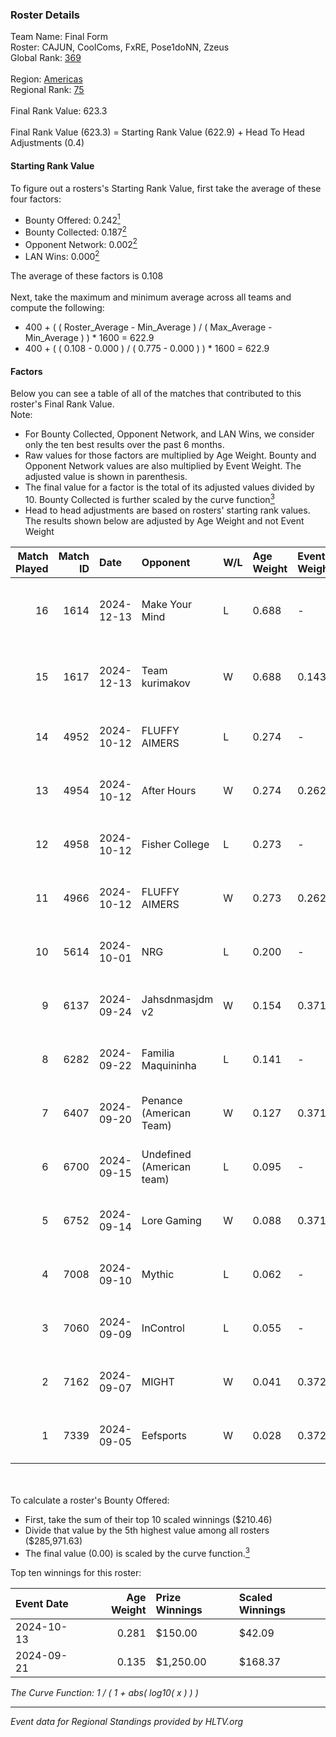 ### Roster Details<br />
Team Name: Final Form<br />
Roster: CAJUN, CoolComs, FxRE, Pose1doNN, Zzeus<br />
Global Rank: [369](../../standings_global_2025_02_28.md)<br />
<br />
Region: [Americas]( ../../standings_americas_2025_02_28.md)<br />
Regional Rank: [75]( ../../standings_americas_2025_02_28.md)<br />
<br />
Final Rank Value:  623.3<br />
<br />
Final Rank Value (623.3) = Starting Rank Value (622.9) + Head To Head Adjustments (0.4)<br />

#### Starting Rank Value<br />
To figure out a rosters's Starting Rank Value, first take the average of these four factors:<br />
- Bounty Offered: 0.242[<sup>1</sup>](#table2)
- Bounty Collected: 0.187[<sup>2</sup>](#table1)
- Opponent Network: 0.002[<sup>2</sup>](#table1)
- LAN Wins: 0.000[<sup>2</sup>](#table1)

The average of these factors is 0.108<br />
<br />
Next, take the maximum and minimum average across all teams and compute the following:<br />
- 400 + ( ( Roster_Average - Min_Average ) / ( Max_Average - Min_Average ) ) * 1600 = 622.9
- 400 + ( ( 0.108 - 0.000 ) / ( 0.775 - 0.000 ) ) * 1600 = 622.9


#### Factors<br />
Below you can see a table of all of the matches that contributed to this roster's Final Rank Value.<br />
Note:<br />

- For Bounty Collected, Opponent Network, and LAN Wins, we consider only the ten best results over the past 6 months.
- Raw values for those factors are multiplied by Age Weight. Bounty and Opponent Network values are also multiplied by Event Weight. The adjusted value is shown in parenthesis.
- The final value for a factor is the total of its adjusted values divided by 10. Bounty Collected is further scaled by the curve function[<sup>3</sup>](#curveFunction)
- Head to head adjustments are based on rosters' starting rank values. The results shown below are adjusted by Age Weight and not Event Weight
<span id="table1"></span><br />


| Match Played | Match ID | Date       | Opponent                  | W/L | Age Weight | Event Weight | Bounty Collected | Opponent Network | LAN Wins  | H2H Adj. | Roster                                  |
| -: | -: | :- | :- | :- | :- | :- | :- | :- | :- | -: | :- |
|           16 |     1614 | 2024-12-13 | Make Your Mind            | L   | 0.688      | -            | -                | -                | -         |    -6.71 | CAJUN, CoolComs, FxRE, Pose1doNN, Zzeus |
|           15 |     1617 | 2024-12-13 | Team kurimakov            | W   | 0.688      | 0.143        | 0.000 (0.000)    | 0.000 (0.000)    | 0 (0.000) |     4.56 | CAJUN, CoolComs, FxRE, Pose1doNN, Zzeus |
|           14 |     4952 | 2024-10-12 | FLUFFY AIMERS             | L   | 0.274      | -            | -                | -                | -         |    -2.04 | CAJUN, CoolComs, Drop, FxRE, YNGHunter  |
|           13 |     4954 | 2024-10-12 | After Hours               | W   | 0.274      | 0.262        | 0.000 (0.000)    | 0.027 (0.002)    | 0 (0.000) |     1.97 | CAJUN, CoolComs, Drop, FxRE, YNGHunter  |
|           12 |     4958 | 2024-10-12 | Fisher College            | L   | 0.273      | -            | -                | -                | -         |    -2.42 | CAJUN, CoolComs, Drop, FxRE, YNGHunter  |
|           11 |     4966 | 2024-10-12 | FLUFFY AIMERS             | W   | 0.273      | 0.262        | 0.006 (0.000)    | 0.237 (0.017)    | 0 (0.000) |     6.63 | CAJUN, CoolComs, Drop, FxRE, YNGHunter  |
|           10 |     5614 | 2024-10-01 | NRG                       | L   | 0.200      | -            | -                | -                | -         |    -0.39 | CAJUN, CoolComs, Drop, FxRE, YNGHunter  |
|            9 |     6137 | 2024-09-24 | Jahsdnmasjdm v2           | W   | 0.154      | 0.371        | 0.000 (0.000)    | 0.015 (0.001)    | 0 (0.000) |     1.62 | CAJUN, CoolComs, Drop, FxRE, YNGHunter  |
|            8 |     6282 | 2024-09-22 | Familia Maquininha        | L   | 0.141      | -            | -                | -                | -         |    -1.86 | CAJUN, CoolComs, Drop, FxRE, YNGHunter  |
|            7 |     6407 | 2024-09-20 | Penance (American Team)   | W   | 0.127      | 0.371        | 0.000 (0.000)    | 0.004 (0.000)    | 0 (0.000) |     0.90 | CAJUN, CoolComs, Drop, FxRE, YNGHunter  |
|            6 |     6700 | 2024-09-15 | Undefined (American team) | L   | 0.095      | -            | -                | -                | -         |    -1.44 | CAJUN, CoolComs, Drop, FxRE, Zzeus      |
|            5 |     6752 | 2024-09-14 | Lore Gaming               | W   | 0.088      | 0.371        | 0.000 (0.000)    | 0.020 (0.001)    | 0 (0.000) |     0.62 | CAJUN, CoolComs, Drop, FxRE, YNGHunter  |
|            4 |     7008 | 2024-09-10 | Mythic                    | L   | 0.062      | -            | -                | -                | -         |    -1.28 | CAJUN, CoolComs, Drop, FxRE, Zzeus      |
|            3 |     7060 | 2024-09-09 | InControl                 | L   | 0.055      | -            | -                | -                | -         |    -0.81 | CAJUN, CoolComs, Drop, FxRE, Zzeus      |
|            2 |     7162 | 2024-09-07 | MIGHT                     | W   | 0.041      | 0.372        | 0.002 (0.000)    | 0.276 (0.004)    | 0 (0.000) |     0.90 | CAJUN, CoolComs, Drop, FxRE, Zzeus      |
|            1 |     7339 | 2024-09-05 | Eefsports                 | W   | 0.028      | 0.372        | 0.000 (0.000)    | 0.001 (0.000)    | 0 (0.000) |     0.20 | CAJUN, CoolComs, Drop, FxRE, Zzeus      |

<br />
<span id="table2"></span><br />
To calculate a roster's Bounty Offered:<br />

- First, take the sum of their top 10 scaled winnings ($210.46)
- Divide that value by the 5th highest value among all rosters ($285,971.63)
- The final value (0.00) is scaled by the curve function.[<sup>3</sup>](#curveFunction)

Top ten winnings for this roster:<br />

| Event Date | Age Weight | Prize Winnings | Scaled Winnings |
| :- | -: | :- | :- |
| 2024-10-13 |      0.281 | $150.00        | $42.09          |
| 2024-09-21 |      0.135 | $1,250.00      | $168.37         |


<span id="curveFunction"></span>_The Curve Function: 1 / ( 1 + abs( log10( x ) ) )_<br />

---
_Event data for Regional Standings provided by HLTV.org_<br />
